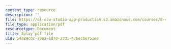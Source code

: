 ```yaml
---
content_type: resource
description: ''
file: https://ol-ocw-studio-app-production.s3.amazonaws.com/courses/8-421-atomic-and-optical-physics-i-spring-2014/54a89c0c768a1d7033d147becb6751ee_gA1ZO0xBiYg.pdf
file_type: application/pdf
resourcetype: Document
title: 3play pdf file
uid: 54a89c0c-768a-1d70-33d1-47becb6751ee
---
```

